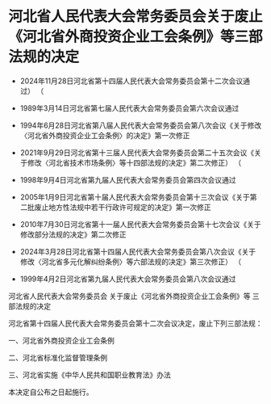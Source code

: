 # 河北省人民代表大会常务委员会关于废止《河北省外商投资企业工会条例》等三部法规的决定

- 2024年11月28日河北省第十四届人民代表大会常务委员会第十二次会议通过）
  （

- 1989年3月14日河北省第七届人民代表大会常务委员会第六次会议通过

- 1994年6月28日河北省第八届人民代表大会常务委员会第八次会议《关于修改〈河北省外商投资企业工会条例〉的决定》第一次修正

- 2021年9月29日河北省第十三届人民代表大会常务委员会第二十五次会议《关于修改〈河北省技术市场条例〉等十四部法规的决定》第二次修正）
  （

- 1998年9月4日河北省第九届人民代表大会常务委员会第四次会议通过

- 2005年1月9日河北省第十届人民代表大会常务委员会第十三次会议《关于第二批废止地方性法规中若干行政许可规定的决定》第一次修正

- 2010年7月30日河北省第十一届人民代表大会常务委员会第十七次会议《关于修改部分法规的决定》第二次修正

- 2024年3月28日河北省第十四届人民代表大会常务委员会第八次会议《关于修改〈河北省多元化解纠纷条例〉等六部法规的决定》第三次修正）
  （

- 1999年4月2日河北省第九届人民代表大会常务委员会第八次会议通过

<!-- INFO END -->

河北省人民代表大会常务委员会 关于废止《河北省外商投资企业工会条例》等 三部法规的决定

河北省第十四届人民代表大会常务委员会第十二次会议决定，废止下列三部法规：

一、河北省外商投资企业工会条例

二、河北省标准化监督管理条例

三、河北省实施《中华人民共和国职业教育法》办法

本决定自公布之日起施行。
